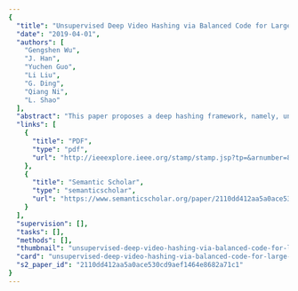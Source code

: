 ```yaml
---
{
  "title": "Unsupervised Deep Video Hashing via Balanced Code for Large-Scale Video Retrieval",
  "date": "2019-04-01",
  "authors": [
    "Gengshen Wu",
    "J. Han",
    "Yuchen Guo",
    "Li Liu",
    "G. Ding",
    "Qiang Ni",
    "L. Shao"
  ],
  "abstract": "This paper proposes a deep hashing framework, namely, unsupervised deep video hashing (UDVH), for large-scale video similarity search with the aim to learn compact yet effective binary codes. Our UDVH produces the hash codes in a self-taught manner by jointly integrating discriminative video representation with optimal code learning, where an efficient alternating approach is adopted to optimize the objective function. The key differences from most existing video hashing methods lie in: 1) UDVH is an unsupervised hashing method that generates hash codes by cooperatively utilizing feature clustering and a specifically designed binarization with the original neighborhood structure preserved in the binary space and 2) a specific rotation is developed and applied onto video features such that the variance of each dimension can be balanced, thus facilitating the subsequent quantization step. Extensive experiments performed on three popular video datasets show that the UDVH is overwhelmingly better than the state of the arts in terms of various evaluation metrics, which makes it practical in real-world applications.",
  "links": [
    {
      "title": "PDF",
      "type": "pdf",
      "url": "http://ieeexplore.ieee.org/stamp/stamp.jsp?tp=&arnumber=8540456"
    },
    {
      "title": "Semantic Scholar",
      "type": "semanticscholar",
      "url": "https://www.semanticscholar.org/paper/2110dd412aa5a0ace530cd9aef1464e8682a71c1"
    }
  ],
  "supervision": [],
  "tasks": [],
  "methods": [],
  "thumbnail": "unsupervised-deep-video-hashing-via-balanced-code-for-large-scale-video-retrieval-thumb.jpg",
  "card": "unsupervised-deep-video-hashing-via-balanced-code-for-large-scale-video-retrieval-card.jpg",
  "s2_paper_id": "2110dd412aa5a0ace530cd9aef1464e8682a71c1"
}
---
```


